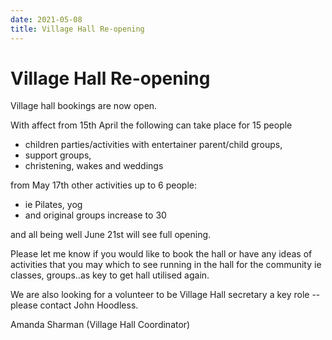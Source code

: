 ```yaml
---
date: 2021-05-08
title: Village Hall Re-opening
---
```



# Village Hall Re-opening


Village hall bookings are now open.

With affect from 15th April the following can take place for 15 people


* children parties/activities with entertainer parent/child groups,
* support groups,
* christening, wakes and weddings

from May 17th other activities up to 6 people:

* ie Pilates, yog
* and original groups increase to 30


and all being well June 21st will see full opening.

Please let me know if you would like to book the hall or have any ideas of activities that you may which to see running in the hall for the community ie classes, groups..as key to get hall utilised again.

We are also looking for a volunteer to be Village Hall secretary a key role -- please contact John Hoodless.


Amanda Sharman (Village Hall Coordinator)
